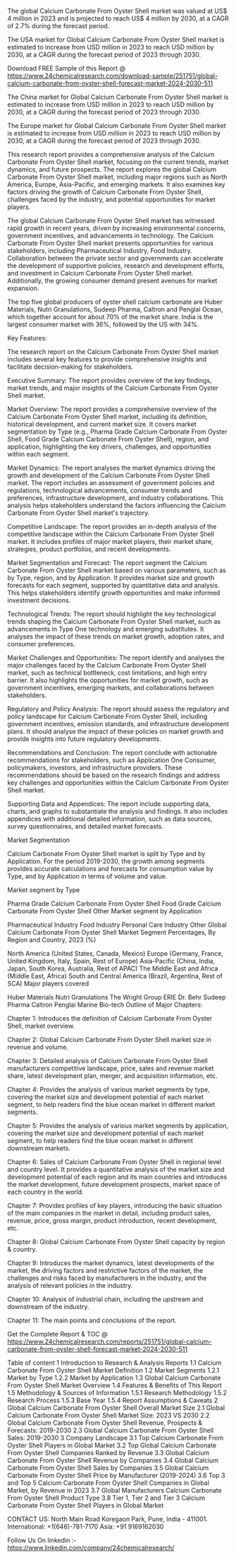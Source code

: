 The global Calcium Carbonate From Oyster Shell market was valued at US$ 4 million in 2023 and is projected to reach US$ 4 million by 2030, at a CAGR of 2.7% during the forecast period.

The USA market for Global Calcium Carbonate From Oyster Shell  market is estimated to increase from USD million in 2023 to reach USD million by 2030, at a CAGR during the forecast period of 2023 through 2030.

Download FREE Sample of this Report @ https://www.24chemicalresearch.com/download-sample/251751/global-calcium-carbonate-from-oyster-shell-forecast-market-2024-2030-511

The China market for Global Calcium Carbonate From Oyster Shell  market is estimated to increase from USD million in 2023 to reach USD million by 2030, at a CAGR during the forecast period of 2023 through 2030.

The Europe market for Global Calcium Carbonate From Oyster Shell  market is estimated to increase from USD million in 2023 to reach USD million by 2030, at a CAGR during the forecast period of 2023 through 2030.

This research report provides a comprehensive analysis of the Calcium Carbonate From Oyster Shell market, focusing on the current trends, market dynamics, and future prospects. The report explores the global Calcium Carbonate From Oyster Shell market, including major regions such as North America, Europe, Asia-Pacific, and emerging markets. It also examines key factors driving the growth of Calcium Carbonate From Oyster Shell, challenges faced by the industry, and potential opportunities for market players.

The global Calcium Carbonate From Oyster Shell market has witnessed rapid growth in recent years, driven by increasing environmental concerns, government incentives, and advancements in technology. The Calcium Carbonate From Oyster Shell market presents opportunities for various stakeholders, including Pharmaceutical Industry, Food Industry. Collaboration between the private sector and governments can accelerate the development of supportive policies, research and development efforts, and investment in Calcium Carbonate From Oyster Shell market. Additionally, the growing consumer demand present avenues for market expansion.

The top five global producers of oyster shell calcium carbonate are Huber Materials, Nutri Granulations, Sudeep Pharma, Caltron and Penglai Ocean, which together account for about 70% of the market share. India is the largest consumer market with 36%, followed by the US with 34%.

Key Features:

The research report on the Calcium Carbonate From Oyster Shell market includes several key features to provide comprehensive insights and facilitate decision-making for stakeholders.

Executive Summary: The report provides overview of the key findings, market trends, and major insights of the Calcium Carbonate From Oyster Shell market.

Market Overview: The report provides a comprehensive overview of the Calcium Carbonate From Oyster Shell market, including its definition, historical development, and current market size. It covers market segmentation by Type (e.g., Pharma Grade Calcium Carbonate From Oyster Shell, Food Grade Calcium Carbonate From Oyster Shell), region, and application, highlighting the key drivers, challenges, and opportunities within each segment.

Market Dynamics: The report analyses the market dynamics driving the growth and development of the Calcium Carbonate From Oyster Shell market. The report includes an assessment of government policies and regulations, technological advancements, consumer trends and preferences, infrastructure development, and industry collaborations. This analysis helps stakeholders understand the factors influencing the Calcium Carbonate From Oyster Shell market's trajectory.

Competitive Landscape: The report provides an in-depth analysis of the competitive landscape within the Calcium Carbonate From Oyster Shell market. It includes profiles of major market players, their market share, strategies, product portfolios, and recent developments.

Market Segmentation and Forecast: The report segment the Calcium Carbonate From Oyster Shell market based on various parameters, such as by Type, region, and by Application. It provides market size and growth forecasts for each segment, supported by quantitative data and analysis. This helps stakeholders identify growth opportunities and make informed investment decisions.

Technological Trends: The report should highlight the key technological trends shaping the Calcium Carbonate From Oyster Shell market, such as advancements in Type One technology and emerging substitutes. It analyses the impact of these trends on market growth, adoption rates, and consumer preferences.

Market Challenges and Opportunities: The report identify and analyses the major challenges faced by the Calcium Carbonate From Oyster Shell market, such as technical bottleneck, cost limitations, and high entry barrier. It also highlights the opportunities for market growth, such as government incentives, emerging markets, and collaborations between stakeholders.

Regulatory and Policy Analysis: The report should assess the regulatory and policy landscape for Calcium Carbonate From Oyster Shell, including government incentives, emission standards, and infrastructure development plans. It should analyse the impact of these policies on market growth and provide insights into future regulatory developments.

Recommendations and Conclusion: The report conclude with actionable recommendations for stakeholders, such as Application One Consumer, policymakers, investors, and infrastructure providers. These recommendations should be based on the research findings and address key challenges and opportunities within the Calcium Carbonate From Oyster Shell market.

Supporting Data and Appendices: The report include supporting data, charts, and graphs to substantiate the analysis and findings. It also includes appendices with additional detailed information, such as data sources, survey questionnaires, and detailed market forecasts.

Market Segmentation

Calcium Carbonate From Oyster Shell market is split by Type and by Application. For the period 2019-2030, the growth among segments provides accurate calculations and forecasts for consumption value by Type, and by Application in terms of volume and value.

Market segment by Type

Pharma Grade Calcium Carbonate From Oyster Shell
Food Grade Calcium Carbonate From Oyster Shell
Other
Market segment by Application

Pharmaceutical Industry
Food Industry
Personal Care Industry
Other
Global Calcium Carbonate From Oyster Shell Market Segment Percentages, By Region and Country, 2023 (%)

North America (United States, Canada, Mexico)
Europe (Germany, France, United Kingdom, Italy, Spain, Rest of Europe)
Asia-Pacific (China, India, Japan, South Korea, Australia, Rest of APAC)
The Middle East and Africa (Middle East, Africa)
South and Central America (Brazil, Argentina, Rest of SCA)
Major players covered

Huber Materials
Nutri Granulations
The Wright Group
ERIE
Dr. Behr
Sudeep Pharma
Caltron
Penglai Marine Bio-tech
Outline of Major Chapters:

Chapter 1: Introduces the definition of Calcium Carbonate From Oyster Shell, market overview.

Chapter 2: Global Calcium Carbonate From Oyster Shell market size in revenue and volume.

Chapter 3: Detailed analysis of Calcium Carbonate From Oyster Shell manufacturers competitive landscape, price, sales and revenue market share, latest development plan, merger, and acquisition information, etc.

Chapter 4: Provides the analysis of various market segments by type, covering the market size and development potential of each market segment, to help readers find the blue ocean market in different market segments.

Chapter 5: Provides the analysis of various market segments by application, covering the market size and development potential of each market segment, to help readers find the blue ocean market in different downstream markets.

Chapter 6: Sales of Calcium Carbonate From Oyster Shell in regional level and country level. It provides a quantitative analysis of the market size and development potential of each region and its main countries and introduces the market development, future development prospects, market space of each country in the world.

Chapter 7: Provides profiles of key players, introducing the basic situation of the main companies in the market in detail, including product sales, revenue, price, gross margin, product introduction, recent development, etc.

Chapter 8: Global Calcium Carbonate From Oyster Shell capacity by region & country.

Chapter 9: Introduces the market dynamics, latest developments of the market, the driving factors and restrictive factors of the market, the challenges and risks faced by manufacturers in the industry, and the analysis of relevant policies in the industry.

Chapter 10: Analysis of industrial chain, including the upstream and downstream of the industry.

Chapter 11: The main points and conclusions of the report.

Get the Complete Report & TOC @ https://www.24chemicalresearch.com/reports/251751/global-calcium-carbonate-from-oyster-shell-forecast-market-2024-2030-511

Table of content
1 Introduction to Research & Analysis Reports
1.1 Calcium Carbonate From Oyster Shell Market Definition
1.2 Market Segments
1.2.1 Market by Type
1.2.2 Market by Application
1.3 Global Calcium Carbonate From Oyster Shell Market Overview
1.4 Features & Benefits of This Report
1.5 Methodology & Sources of Information
1.5.1 Research Methodology
1.5.2 Research Process
1.5.3 Base Year
1.5.4 Report Assumptions & Caveats
2 Global Calcium Carbonate From Oyster Shell Overall Market Size
2.1 Global Calcium Carbonate From Oyster Shell Market Size: 2023 VS 2030
2.2 Global Calcium Carbonate From Oyster Shell Revenue, Prospects & Forecasts: 2019-2030
2.3 Global Calcium Carbonate From Oyster Shell Sales: 2019-2030
3 Company Landscape
3.1 Top Calcium Carbonate From Oyster Shell Players in Global Market
3.2 Top Global Calcium Carbonate From Oyster Shell Companies Ranked by Revenue
3.3 Global Calcium Carbonate From Oyster Shell Revenue by Companies
3.4 Global Calcium Carbonate From Oyster Shell Sales by Companies
3.5 Global Calcium Carbonate From Oyster Shell Price by Manufacturer (2019-2024)
3.6 Top 3 and Top 5 Calcium Carbonate From Oyster Shell Companies in Global Market, by Revenue in 2023
3.7 Global Manufacturers Calcium Carbonate From Oyster Shell Product Type
3.8 Tier 1, Tier 2 and Tier 3 Calcium Carbonate From Oyster Shell Players in Global Market

CONTACT US:
North Main Road Koregaon Park, Pune, India - 411001.
International: +1(646)-781-7170
Asia: +91 9169162030

Follow Us On linkedin :- https://www.linkedin.com/company/24chemicalresearch/
